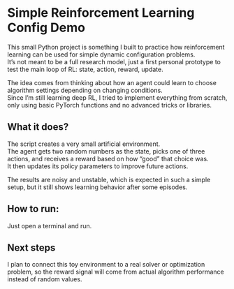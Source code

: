 # Simple Reinforcement Learning Config Demo
This small Python project is something I built to practice how reinforcement learning can be used for simple dynamic configuration problems.  
It’s not meant to be a full research model, just a first personal prototype to test the main loop of RL: state, action, reward, update.

The idea comes from thinking about how an agent could learn to choose algorithm settings depending on changing conditions.  
Since I’m still learning deep RL, I tried to implement everything from scratch, only using basic PyTorch functions and no advanced tricks or libraries.

## What it does?
The script creates a very small artificial environment.  
The agent gets two random numbers as the state, picks one of three actions, and receives a reward based on how “good” that choice was.  
It then updates its policy parameters to improve future actions.

The results are noisy and unstable, which is expected in such a simple setup, but it still shows learning behavior after some episodes.

## How to run:
Just open a terminal and run.

## Next steps
I plan to connect this toy environment to a real solver or optimization problem, so the reward signal will come from actual algorithm performance instead of random values.
